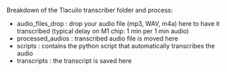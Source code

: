 Breakdown of the Tlacuilo transcriber folder and process:
- audio_files_drop : drop your audio file (mp3, WAV, m4a) here to have it transcribed (typical delay on M1 chip: 1 min per 1 min audio)
- processed_audios : transcribed audio file is moved here
- scripts : contains the python script that automatically transcribes the audio
- transcripts : the transcript is saved here
